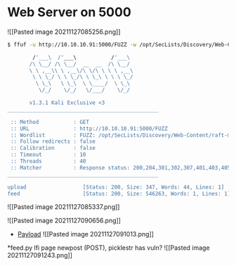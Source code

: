 # Web Server on 5000

![[Pasted image 20211127085256.png]]

```bash
$ ffuf -u http://10.10.10.91:5000/FUZZ -w /opt/SecLists/Discovery/Web-Content/raft-medium-words.txt -c

        /'___\  /'___\           /'___\       
       /\ \__/ /\ \__/  __  __  /\ \__/       
       \ \ ,__\\ \ ,__\/\ \/\ \ \ \ ,__\      
        \ \ \_/ \ \ \_/\ \ \_\ \ \ \ \_/      
         \ \_\   \ \_\  \ \____/  \ \_\       
          \/_/    \/_/   \/___/    \/_/       

       v1.3.1 Kali Exclusive <3
________________________________________________

 :: Method           : GET
 :: URL              : http://10.10.10.91:5000/FUZZ
 :: Wordlist         : FUZZ: /opt/SecLists/Discovery/Web-Content/raft-medium-words.txt
 :: Follow redirects : false
 :: Calibration      : false
 :: Timeout          : 10
 :: Threads          : 40
 :: Matcher          : Response status: 200,204,301,302,307,401,403,405
________________________________________________

upload                  [Status: 200, Size: 347, Words: 44, Lines: 1]
feed                    [Status: 200, Size: 546263, Words: 1, Lines: 1]
```

![[Pasted image 20211127085337.png]]

![[Pasted image 20211127090656.png]]


* [Payload](https://github.com/swisskyrepo/PayloadsAllTheThings/blob/master/XXE%20Injection/Files/Classic%20XXE%20-%20etc%20passwd.xml)
![[Pasted image 20211127091013.png]]


*feed.py lfi
page newpost (POST), picklestr has vuln?
![[Pasted image 20211127091243.png]]


